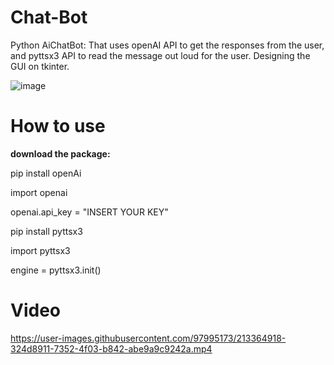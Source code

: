 # Chat-Bot
Python AiChatBot: That uses openAI API to get the responses from the user, and pyttsx3 API to read the message out loud for the user. Designing the GUI on tkinter.

![image](https://user-images.githubusercontent.com/97995173/213363400-9bc54a25-b9eb-4004-9306-3625e4af18c7.png)

# How to use
**download the package:**

pip install openAi

import openai

openai.api_key = "INSERT YOUR KEY"

pip install pyttsx3

import pyttsx3

engine = pyttsx3.init()

# Video

https://user-images.githubusercontent.com/97995173/213364918-324d8911-7352-4f03-b842-abe9a9c9242a.mp4




